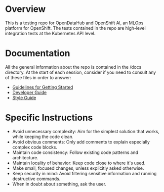 # Overview
This is a testing repo for OpenDataHub and OpenShift AI, an MLOps platform for OpenShift.
The tests contained in the repo are high-level integration tests at the Kubernetes API level.

# Documentation
All the general information about the repo is contained in the /docs directory.
At the start of each session, consider if you need to consult any of these files in order to answer:
- [Guidelines for Getting Started](./docs/GETTING_STARTED.md)
- [Developer Guide](./docs/DEVELOPER_GUIDE.md)
- [Style Guide](./docs/STYLE_GUIDE.md)

# Specific Instructions
- Avoid unnecessary complexity: Aim for the simplest solution that works, while keeping the code clean.
- Avoid obvious comments: Only add comments to explain especially complex code blocks.
- Maintain code consistency: Follow existing code patterns and architecture.
- Maintain locality of behavior: Keep code close to where it's used.
- Make small, focused changes, unless explicitly asked otherwise.
- Keep security in mind: Avoid filtering sensitive information and running destructive commands.
- When in doubt about something, ask the user.
